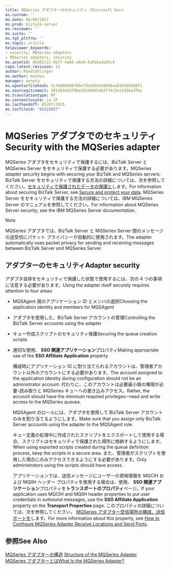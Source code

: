 ```yaml
---
title: MQSeries アダプターのセキュリティ |Microsoft Docs
ms.custom: ''
ms.date: 06/08/2017
ms.prod: biztalk-server
ms.reviewer: ''
ms.suite: ''
ms.tgt_pltfrm: ''
ms.topic: article
helpviewer_keywords:
- security, MQSeries adapters
- MQSeries adapters, security
ms.assetid: 0bd82c21-6b77-4a66-a4e9-4a91ba4a56c4
caps.latest.revision: 13
author: MandiOhlinger
ms.author: mandia
manager: anneta
ms.openlocfilehash: 2cf8d0b960f09ef3ba955da9996aa858595688f1
ms.sourcegitcommit: 381e83d43796a345488d54b3f7413e11d56ad7be
ms.translationtype: MT
ms.contentlocale: ja-JP
ms.lasthandoff: 05/07/2019
ms.locfileid: "65323657"
---
```

# <a name="security-with-the-mqseries-adapter"></a><span data-ttu-id="a573e-102">MQSeries アダプタでのセキュリティ</span><span class="sxs-lookup"><span data-stu-id="a573e-102">Security with the MQSeries adapter</span></span>

<span data-ttu-id="a573e-103">MQSeries アダプタをセキュリティで保護するには、BizTalk Server と MQSeries Server をセキュリティで保護する必要があります。</span><span class="sxs-lookup"><span data-stu-id="a573e-103">MQSeries adapter security begins with securing your BizTalk and MQSeries servers.</span></span> <span data-ttu-id="a573e-104">BizTalk Server をセキュリティで保護する方法の詳細については、次を参照してください。[セキュリティで保護されたデータの保護と](secure-and-protect-your-biztalk-messages.md)します。</span><span class="sxs-lookup"><span data-stu-id="a573e-104">For information about securing BizTalk Server, see [Secure and protect your data](secure-and-protect-your-biztalk-messages.md).</span></span> <span data-ttu-id="a573e-105">MQSeries Server をセキュリティで保護する方法の詳細については、IBM MQSeries Server のマニュアルを参照してください。</span><span class="sxs-lookup"><span data-stu-id="a573e-105">For information about MQSeries Server security, see the IBM MQSeries Server documentation.</span></span>  
  
> [!NOTE]
>  <span data-ttu-id="a573e-106">MQSeries アダプタでは、BizTalk Server と MQSeries Server 間のメッセージの送受信にパケット プライバシーが自動的に使用されます。</span><span class="sxs-lookup"><span data-stu-id="a573e-106">The adapter automatically uses packet privacy for sending and receiving messages between BizTalk Server and MQSeries Server.</span></span>  

## <a name="adapter-security"></a><span data-ttu-id="a573e-107">アダプターのセキュリティ</span><span class="sxs-lookup"><span data-stu-id="a573e-107">Adapter security</span></span>  
 <span data-ttu-id="a573e-108">アダプタ自体をセキュリティで保護した状態で使用するには、次の 4 つの事項に注意する必要があります。</span><span class="sxs-lookup"><span data-stu-id="a573e-108">Using the adapter itself securely requires attention to four areas:</span></span>  
  
- <span data-ttu-id="a573e-109">MQSAgent 用のアプリケーション ID とメンバの選択</span><span class="sxs-lookup"><span data-stu-id="a573e-109">Choosing the application identity and members for MQSAgent</span></span>  
  
- <span data-ttu-id="a573e-110">アダプタを使用した、BizTalk Server アカウントの管理</span><span class="sxs-lookup"><span data-stu-id="a573e-110">Controlling the BizTalk Server accounts using the adapter</span></span>  
  
- <span data-ttu-id="a573e-111">キュー作成スクリプトのセキュリティ保護</span><span class="sxs-lookup"><span data-stu-id="a573e-111">Securing the queue creation scripts</span></span>  
  
- <span data-ttu-id="a573e-112">適切な使用、 **SSO 関連アプリケーション**プロパティ</span><span class="sxs-lookup"><span data-stu-id="a573e-112">Making appropriate use of the **SSO Affiliate Application** property</span></span>  
  
  <span data-ttu-id="a573e-113">構成時にアプリケーション ID に割り当てられるアカウントは、管理者アカウント以外のアカウントにする必要があります。</span><span class="sxs-lookup"><span data-stu-id="a573e-113">The account assigned to the application identity during configuration should not be an administrator account.</span></span> <span data-ttu-id="a573e-114">代わりに、このアカウントは必要最小限の権限が必要-読み取りと MQSeries キューへの書き込みアクセス。</span><span class="sxs-lookup"><span data-stu-id="a573e-114">Rather, the account should have the minimum required privileges—read and write access to the MQSeries queues.</span></span>  
  
  <span data-ttu-id="a573e-115">MQSAgent のロールには、アダプタを使用して BizTalk Server アカウントのみを割り当てるようにします。</span><span class="sxs-lookup"><span data-stu-id="a573e-115">Make sure that you assign only BizTalk Server accounts using the adapter to the MQSAgent role.</span></span>  
  
  <span data-ttu-id="a573e-116">キュー定義の処理中に作成されたスクリプトをエクスポートして使用する場合、スクリプトはセキュリティで保護された場所に格納するようにします。</span><span class="sxs-lookup"><span data-stu-id="a573e-116">When using exported scripts created during the queue definition process, keep the scripts in a secure area.</span></span> <span data-ttu-id="a573e-117">また、管理者がスクリプトを使用した場合にのみアクセスできるようにする必要があります。</span><span class="sxs-lookup"><span data-stu-id="a573e-117">Only administrators using the scripts should have access.</span></span>  
  
  <span data-ttu-id="a573e-118">アプリケーションでは、送信メッセージにユーザーの資格情報を MQCIH および MQIIH ヘッダー プロパティを使用する場合は、使用、 **SSO 関連アプリケーション**プロパティを**トランスポートのプロパティ**ページ。</span><span class="sxs-lookup"><span data-stu-id="a573e-118">If your application uses MQCIH and MQIIH header properties to put user credentials in outbound messages, use the **SSO Affiliate Application** property on the **Transport Properties** page.</span></span> <span data-ttu-id="a573e-119">このプロパティの詳細については、次を参照してください。 [MQSeries アダプター受信場所の構成、送信ポートを](../core/how-to-configure-mqseries-adapter-receive-locations-and-send-ports.md)します。</span><span class="sxs-lookup"><span data-stu-id="a573e-119">For more information about this property, see [How to Configure MQSeries Adapter Receive Locations and Send Ports](../core/how-to-configure-mqseries-adapter-receive-locations-and-send-ports.md).</span></span>  
  
## <a name="see-also"></a><span data-ttu-id="a573e-120">参照</span><span class="sxs-lookup"><span data-stu-id="a573e-120">See Also</span></span>  
 <span data-ttu-id="a573e-121">[MQSeries アダプターの構造](../core/structure-of-the-mqseries-adapter.md) </span><span class="sxs-lookup"><span data-stu-id="a573e-121">[Structure of the MQSeries Adapter](../core/structure-of-the-mqseries-adapter.md) </span></span>  
 [<span data-ttu-id="a573e-122">MQSeries アダプターとは</span><span class="sxs-lookup"><span data-stu-id="a573e-122">What Is the MQSeries Adapter?</span></span>](../core/what-is-the-mqseries-adapter.md)